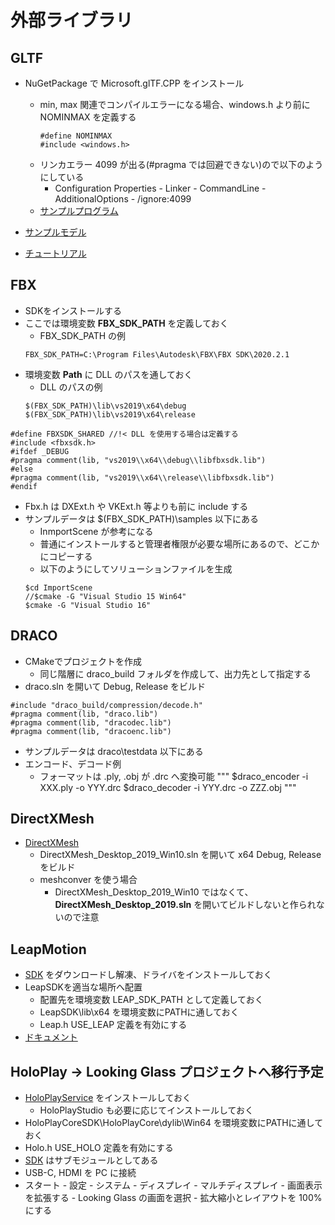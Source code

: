 ﻿# 外部ライブラリ

## GLTF
 * NuGetPackage で Microsoft.glTF.CPP をインストール
 	- min, max 関連でコンパイルエラーになる場合、windows.h より前に NOMINMAX を定義する
    	~~~
    	#define NOMINMAX 
    	#include <windows.h>
    	~~~

 	* リンカエラー 4099 が出る(#pragma では回避できない)ので以下のようにしている 
		* Configuration Properties - Linker - CommandLine - AdditionalOptions - /ignore:4099
	* [サンプルプログラム](https://github.com/microsoft/glTF-SDK)
 * [サンプルモデル](https://github.com/KhronosGroup/glTF-Sample-Models)
 * [チュートリアル](https://github.com/KhronosGroup/glTF-Tutorials/blob/master/gltfTutorial/README)
 <!--
 * https://github.com/syoyo/tinygltf をサブモジュール化した
 * C++ローダー https://github.com/jessey-git/fx-gltf をサブモジュール化した
	* .gitmoudles に以下を追加
		~~~
		ignore = dirty
		~~~
 * JSON を必要とするので https://github.com/nlohmann/json をサブモジュール化した
 * **..\\..\fx-gltf\include** にインクルードパスを通す
~~~
#include <fx/gltf.h>
~~~
 * サンプルデータ 
 	* fx-gltfのサブモジュールに含まれるのを使用する
-->

## FBX
 * SDKをインストールする
 * ここでは環境変数 **FBX_SDK_PATH** を定義しておく
	* FBX_SDK_PATH の例
	~~~
	FBX_SDK_PATH=C:\Program Files\Autodesk\FBX\FBX SDK\2020.2.1
	~~~
 * 環境変数 **Path** に DLL のパスを通しておく
	* DLL のパスの例
	~~~
	$(FBX_SDK_PATH)\lib\vs2019\x64\debug
	$(FBX_SDK_PATH)\lib\vs2019\x64\release
	~~~
 ~~~
 #define FBXSDK_SHARED //!< DLL を使用する場合は定義する
 #include <fbxsdk.h>
 #ifdef _DEBUG
 #pragma comment(lib, "vs2019\\x64\\debug\\libfbxsdk.lib")
 #else
 #pragma comment(lib, "vs2019\\x64\\release\\libfbxsdk.lib")
 #endif
 ~~~
* Fbx.h は DXExt.h や VKExt.h 等よりも前に include する
* サンプルデータは $(FBX_SDK_PATH)\samples 以下にある
	* InmportScene が参考になる
	* 普通にインストールすると管理者権限が必要な場所にあるので、どこかにコピーする
	* 以下のようにしてソリューションファイルを生成
	~~~
	$cd ImportScene
	//$cmake -G "Visual Studio 15 Win64"
	$cmake -G "Visual Studio 16"
	~~~

## DRACO
 * CMakeでプロジェクトを作成
	* 同じ階層に draco_build フォルダを作成して、出力先として指定する
 * draco.sln を開いて Debug, Release をビルド
 ~~~
 #include "draco_build/compression/decode.h"
 #pragma comment(lib, "draco.lib")
 #pragma comment(lib, "dracodec.lib")
 #pragma comment(lib, "dracoenc.lib")
 ~~~
* サンプルデータは draco\testdata 以下にある
* エンコード、デコード例
	* フォーマットは .ply, .obj が .drc へ変換可能
"""
$draco_encoder -i XXX.ply -o YYY.drc
$draco_decoder -i YYY.drc -o ZZZ.obj
"""

## DirectXMesh
* [DirectXMesh](https://github.com/microsoft/DirectXMesh.git)
	* DirectXMesh_Desktop_2019_Win10.sln を開いて x64 Debug, Release をビルド
	* meshconver を使う場合
		* DirectXMesh_Desktop_2019_Win10 ではなくて、**DirectXMesh_Desktop_2019.sln** を開いてビルドしないと作られないので注意

## LeapMotion
 * [SDK](https://developer.leapmotion.com/sdk-leap-motion-controller/) をダウンロードし解凍、ドライバをインストールしておく
 * LeapSDKを適当な場所へ配置
	* 配置先を環境変数 LEAP_SDK_PATH として定義しておく
	* LeapSDK\lib\x64 を環境変数にPATHに通しておく
	* Leap.h USE_LEAP 定義を有効にする
 * [ドキュメント](https://developer.leapmotion.com/documentation/v4/index.html)

## HoloPlay -> Looking Glass プロジェクトへ移行予定
 * [HoloPlayService](https://lookingglassfactory.com/software) をインストールしておく
	* HoloPlayStudio も必要に応じてインストールしておく
 * HoloPlayCoreSDK\HoloPlayCore\dylib\Win64 を環境変数にPATHに通しておく
 * Holo.h USE_HOLO 定義を有効にする
 * [SDK](https://github.com/Looking-Glass/HoloPlayCoreSDK) はサブモジュールとしてある
 * USB-C, HDMI を PC に接続
 * スタート - 設定 - システム - ディスプレイ - マルチディスプレイ - 画面表示を拡張する - Looking Glass の画面を選択 - 拡大縮小とレイアウトを 100% にする

<!--
 ## OPENCV
 * 環境変数 **OPENCV_SDK_PATH** を定義しておく
 * 環境変数 **Path** に DLL のパスを通しておく
 ~~~
 Path=%Path%:%OPENCV_SDK_PATH%\x64\vc14\bin
 ~~~
 ~~~
 #include <opencv2/opencv.hpp>
 #pragma comment(lib, "opencv_core310.lib")
 ...
 ~~~

 ## SDL
 * 環境変数 **SDL_SDK_PATH** を定義しておく
 * 環境変数 **Path** に DLL のパスを通しておく
 ~~~
 Path=%Path%:%SDL_SDK_PATH%\lib\x64
 ~~~
 ~~~
 #include <SDL.h>
 #pragma comment(lib, "SDL2.lib")
 ~~~
 -->
 